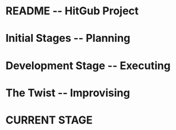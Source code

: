# README -- HitGub Project

# Initial Stages -- Planning

# Development Stage -- Executing

# The Twist -- Improvising

# CURRENT STAGE
